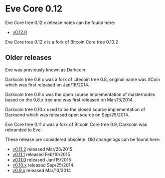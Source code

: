 Eve Core 0.12
==================

Eve Core tree 0.12.x release notes can be found here:
- [v0.12.0](release-notes/eve/release-notes-0.12.0.md)

Eve Core tree 0.12.x is a fork of Bitcoin Core tree 0.10.2



Older releases
--------------

Eve was previously known as Darkcoin.

Darkcoin tree 0.8.x was a fork of Litecoin tree 0.8, original name was XCoin
which was first released on Jan/18/2014.

Darkcoin tree 0.9.x was the open source implementation of masternodes based on
the 0.8.x tree and was first released on Mar/13/2014.

Darkcoin tree 0.10.x used to be the closed source implementation of Darksend
which was released open source on Sep/25/2014.

Eve Core tree 0.11.x was a fork of Bitcoin Core tree 0.9, Darkcoin was rebranded
to Eve.

These release are considered obsolete. Old changelogs can be found here:

- [v0.11.2](release-notes/eve/release-notes-0.11.2.md) released Mar/25/2015
- [v0.11.1](release-notes/eve/release-notes-0.11.1.md) released Feb/10/2015
- [v0.11.0](release-notes/eve/release-notes-0.11.0.md) released Jan/15/2015
- [v0.10.x](release-notes/eve/release-notes-0.10.0.md) released Sep/25/2014
- [v0.9.x](release-notes/eve/release-notes-0.9.0.md) released Mar/13/2014
